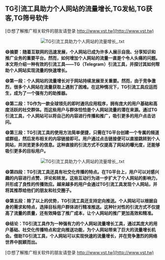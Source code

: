 ## **TG引流工具助力个人网站的流量增长,TG发帖,TG获客,TG筛号软件**

[😍想了解推广相关软件的朋友请登录 http://www.vst.tw](http://www.vst.tw)

 <center><img src="https://vst.tw/MP4/tuiguang/png/7.png" alt="TG引流工具助力个人网站的流量增长_.txt"></center>

**😄摘要：随着互联网的迅速发展，个人网站已成为许多人展示自我、分享知识和推广业务的重要平台。然而，如何增加个人网站的流量一直是个令人头痛的问题。本文将介绍一种有效的引流工具——TG（Telegram）引流工具，并探讨其如何帮助个人网站实现流量的快速增长。**

**😄第一段：个人网站的流量增长对于网站持续发展至关重要。然而，由于竞争激烈，很多个人网站在流量获取上遇到了困难。在这种情况下，TG引流工具应运而生，成为了一个强有力的助推器。**

**😄第二段：TG作为一款全球领先的即时通讯应用程序，拥有庞大的用户基础和高度活跃的社交群体。而这些用户与群体恰恰是个人网站流量的潜在来源。通过TG引流工具，个人网站可以将自己的内容进行传播和推广，吸引更多的用户点击访问。**

**😄第三段：TG引流工具的使用方法简单便捷，只需在TG平台创建一个专属的频道或群组，然后发布相关的内容链接即可。用户通过点击链接便可以直接跳转到个人网站，并浏览更多的信息。这种直接的引流方式不仅提高了网站的曝光度，还能够吸引更多的目标用户。**

 <center><img src="https://vst.tw/MP4/tuiguang/png/0.png" alt="TG引流工具助力个人网站的流量增长_.txt"></center>

**😄第四段：TG引流工具还具有社交化传播的特点。在TG平台上，用户可以对感兴趣的内容进行点赞、评论和转发。这些互动行为进一步扩大了个人网站的影响力，并形成了良性的传播效应。越来越多的用户会通过TG引流工具发现个人网站，并将其推荐给他们的朋友和社交圈子。**

**😄第五段：除了以上的优势，TG引流工具还支持定向推送。个人网站可以根据自身的需求和特点，选择目标用户群体进行精准推送。这种针对性的引流方式不仅提高了流量的质量，还有效降低了推广成本，让个人网站的推广更加高效和精准。**

**😄结论：TG引流工具作为一种强有力的个人网站流量增长工具，通过其庞大的用户基础、社交化传播特点和定向推送功能，为个人网站带来了巨大的流量增长机会。借助TG引流工具，个人网站可以实现快速的流量增长，并在竞争激烈的网络世界中脱颖而出。**

[😍想了解推广相关软件的朋友请登录 http://www.vst.tw](http://www.vst.tw)



